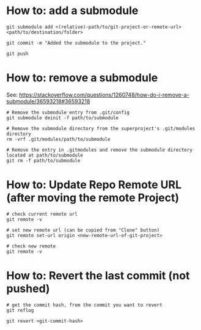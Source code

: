 # How to: add a submodule
```
git submodule add <(relative)-path/to/git-project-or-remote-url> <path/to/destination/folder>

git commit -m "Added the submodule to the project."

git push

```

# How to: remove a submodule
See: https://stackoverflow.com/questions/1260748/how-do-i-remove-a-submodule/36593218#36593218
```
# Remove the submodule entry from .git/config
git submodule deinit -f path/to/submodule

# Remove the submodule directory from the superproject's .git/modules directory
rm -vrf .git/modules/path/to/submodule

# Remove the entry in .gitmodules and remove the submodule directory located at path/to/submodule
git rm -f path/to/submodule
```

# How to: Update Repo Remote URL (after moving the remote Project)
```
# check current remote url
git remote -v

# set new remote url (can be copied from "Clone" button)
git remote set-url origin <new-remote-url-of-git-project>

# check new remote
git remote -v
```

# How to: Revert the last commit (not pushed)
```
# get the commit hash, from the commit you want to revert
git reflog

git revert <git-commit-hash>
```


